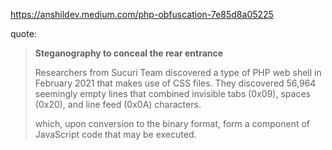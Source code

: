 https://anshildev.medium.com/php-obfuscation-7e85d8a05225

quote:
>**Steganography to conceal the rear entrance**
>
>Researchers from Sucuri Team discovered a type of PHP web shell in February 2021 that makes use of CSS files. They discovered 56,964 seemingly empty lines that combined invisible tabs (0x09), spaces (0x20), and line feed (0x0A) characters.
>
>which, upon conversion to the binary format, form a component of JavaScript code that may be executed.

